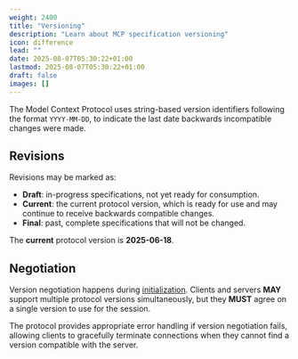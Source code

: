 ```yaml
---
weight: 2400
title: "Versioning"
description: "Learn about MCP specification versioning"
icon: difference
lead: ""
date: 2025-08-07T05:30:22+01:00
lastmod: 2025-08-07T05:30:22+01:00
draft: false
images: []
---
```


The Model Context Protocol uses string-based version identifiers following the format
`YYYY-MM-DD`, to indicate the last date backwards incompatible changes were made.
## Revisions

Revisions may be marked as:

* **Draft**: in-progress specifications, not yet ready for consumption.
* **Current**: the current protocol version, which is ready for use and may continue to
  receive backwards compatible changes.
* **Final**: past, complete specifications that will not be changed.

The **current** protocol version is  **2025-06-18**.

## Negotiation

Version negotiation happens during
[initialization](/docs/concepts/architecture-overview/layers/data-layer/lifecycle-management/#initialization). Clients and
servers **MAY** support multiple protocol versions simultaneously, but they **MUST**
agree on a single version to use for the session.

The protocol provides appropriate error handling if version negotiation fails, allowing
clients to gracefully terminate connections when they cannot find a version compatible
with the server.